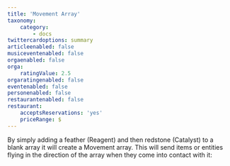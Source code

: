 ```yaml
---
title: 'Movement Array'
taxonomy:
    category:
        - docs
twittercardoptions: summary
articleenabled: false
musiceventenabled: false
orgaenabled: false
orga:
    ratingValue: 2.5
orgaratingenabled: false
eventenabled: false
personenabled: false
restaurantenabled: false
restaurant:
    acceptsReservations: 'yes'
    priceRange: $
---
```


By simply adding a feather (Reagent) and then redstone (Catalyst) to a blank array it will create a Movement array. This will send items or entities flying in the direction of the array when they come into contact with it: